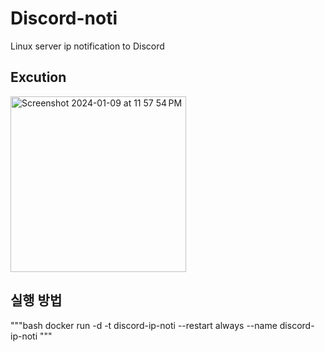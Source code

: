 # Discord-noti
Linux server ip notification to Discord

## Excution
<img width="281" alt="Screenshot 2024-01-09 at 11 57 54 PM" src="https://github.com/je0nh/Discord-noti/assets/145730125/0c8114f4-0e94-44be-aaeb-3c6a0f8940e4">

## 실행 방법
"""bash
docker run -d -t discord-ip-noti  --restart always --name discord-ip-noti
"""

